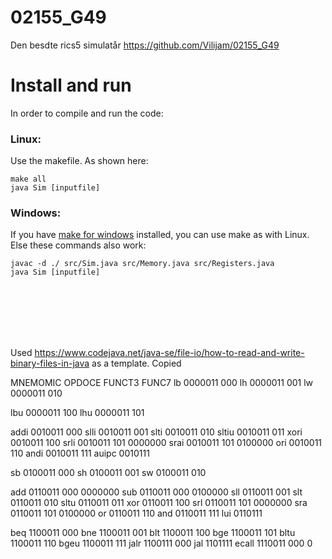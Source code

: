 # 02155_G49
Den besdte rics5 simulatår
https://github.com/Vilijam/02155_G49

# Install and run
In order to compile and run the code:

### Linux:
Use the makefile. As shown here:

    make all
    java Sim [inputfile]

### Windows:
If you have [make for windows](https://gnuwin32.sourceforge.net/packages/make.htm) installed, you can use make as with Linux. 
Else these commands also work:
    
    javac -d ./ src/Sim.java src/Memory.java src/Registers.java
    java Sim [inputfile]





<br><br><br><br><br>

Used https://www.codejava.net/java-se/file-io/how-to-read-and-write-binary-files-in-java as a template. Copied

MNEMOMIC    OPDOCE      FUNCT3      FUNC7
lb          0000011     000
lh          0000011     001
lw          0000011     010

lbu         0000011     100
lhu         0000011     101

addi        0010011     000
slli        0010011     001
slti        0010011     010
sltiu       0010011     011
xori        0010011     100
srli        0010011     101         0000000
srai        0010011     101         0100000
ori         0010011     110
andi        0010011     111
auipc       0010111     

sb          0100011     000
sh          0100011     001
sw          0100011     010

add         0110011     000         0000000
sub         0110011     000         0100000
sll         0110011     001
slt         0110011     010
sltu        0110011     011
xor         0110011     100
srl         0110011     101         0000000
sra         0110011     101         0100000
or          0110011     110
and         0110011     111
lui         0110111


beq         1100011     000
bne         1100011     001
blt         1100011     100
bge         1100011     101
bltu        1100011     110
bgeu        1100011     111
jalr        1100111     000
jal         1101111
ecall       1110011     000         0
